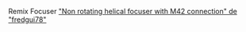 Remix Focuser ["Non rotating helical focuser with M42 connection" de "fredgui78"](https://www.printables.com/fr/model/347950-non-rotating-helical-focuser-with-m42-connection)
